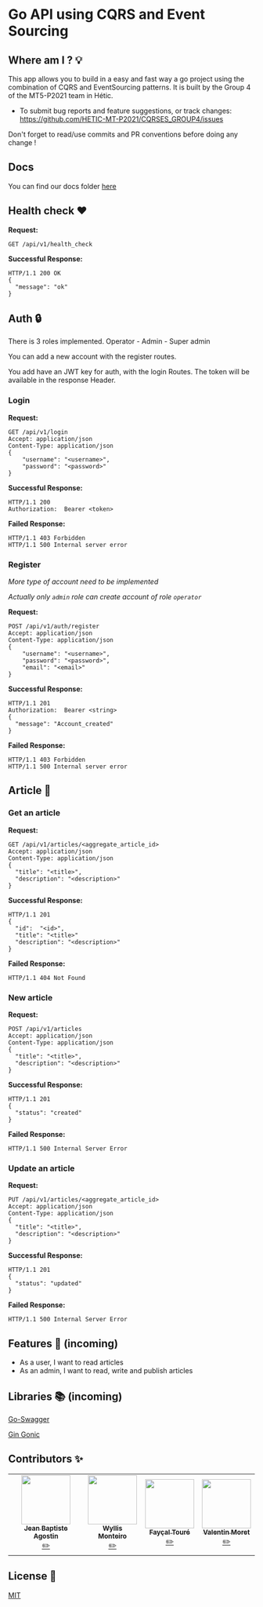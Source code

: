 # Go API using CQRS and Event Sourcing

## Where am I ? 💡

This app allows you to build in a easy and fast way a go project using the combination of CQRS and EventSourcing patterns. It is built by the Group 4 of the MT5-P2021 team in Hétic.

* To submit bug reports and feature suggestions, or track changes:
   https://github.com/HETIC-MT-P2021/CQRSES_GROUP4/issues
   
Don't forget to read/use commits and PR conventions before doing any change !
  
## Docs
You can find our docs folder [here](https://github.com/HETIC-MT-P2021/CQRSES_GROUP4/tree/master/docs)

## Health check ❤️

**Request:**
```http request
GET /api/v1/health_check
```

**Successful Response:**
```http request
HTTP/1.1 200 OK
{
  "message": "ok"
}
```

## Auth 🔒

There is 3 roles implemented. Operator - Admin - Super admin

You can add a new account with the register routes.

You add have an JWT key for auth, with the login Routes. The token will be available in the response Header. 

### Login
**Request:**
```http request
GET /api/v1/login
Accept: application/json
Content-Type: application/json
{
	"username": "<username>",
	"password": "<password>"
}
```

**Successful Response:**
```http request
HTTP/1.1 200
Authorization: 	Bearer <token>
```

**Failed Response:**
```http request
HTTP/1.1 403 Forbidden 
HTTP/1.1 500 Internal server error
``` 

### Register
*More type of account need to be implemented*


*Actually only `admin` role can create account of role `operator`*

**Request:**
```http request
POST /api/v1/auth/register
Accept: application/json
Content-Type: application/json
{
	"username": "<username>",
	"password": "<password>",
	"email": "<email>"
}
```

**Successful Response:**
```http request
HTTP/1.1 201
Authorization: 	Bearer <string>
{
  "message": "Account_created"
}
```

**Failed Response:**
```http request
HTTP/1.1 403 Forbidden 
HTTP/1.1 500 Internal server error
```

## Article :newspaper:

### Get an article
**Request:**
```http request
GET /api/v1/articles/<aggregate_article_id>
Accept: application/json
Content-Type: application/json
{
  "title": "<title>",
  "description": "<description>"
}
```

**Successful Response:**
```http request
HTTP/1.1 201
{
  "id":  "<id>",
  "title": "<title>"
  "description": "<description>"
}
```

**Failed Response:**
```http request
HTTP/1.1 404 Not Found
```

### New article
**Request:**
```http request
POST /api/v1/articles
Accept: application/json
Content-Type: application/json
{
  "title": "<title>",
  "description": "<description>"
}
```

**Successful Response:**
```http request
HTTP/1.1 201
{
  "status": "created"
}
```

**Failed Response:**
```http request
HTTP/1.1 500 Internal Server Error
```

### Update an article
**Request:**
```http request
PUT /api/v1/articles/<aggregate_article_id>
Accept: application/json
Content-Type: application/json
{
  "title": "<title>",
  "description": "<description>"
}
```

**Successful Response:**
```http request
HTTP/1.1 201
{
  "status": "updated"
}
```

**Failed Response:**
```http request
HTTP/1.1 500 Internal Server Error
```

## Features 📘 (incoming)

- As a user, I want to read articles
- As an admin, I want to read, write and publish articles

## Libraries 📚 (incoming)

[Go-Swagger](https://github.com/go-swagger/go-swagger)

[Gin Gonic](https://github.com/gin-gonic/gin)

## Contributors ✨

<table>
  <tr>
    <td align="center"><a href="https://github.com/jibe0123"><img src="https://avatars.githubusercontent.com/u/13694014?s=400&u=979e9cdf62bcebe3e97740f83768fb41c8984a70&v=4" width="100px;" alt=""/><br /><sub><b>Jean Baptiste Agostin</b></sub></a><br /><a href="https://github.com/jibe0123" title="Developper">✏️</a>
    <td align="center"><a href="https://github.com/wyllisMonteiro"><img src="https://avatars2.githubusercontent.com/u/36091415?s=400&v=4" width="100px;" alt=""/><br /><sub><b>Wyllis Monteiro</b></sub></a><br /><a href="https://github.com/wyllisMonteiro" title="Developper">✏️</a>
    <td align="center"><a href="https://github.com/FaycalTOURE"><img src="https://avatars.githubusercontent.com/u/19931625?s=400&v=4" width="100px;" alt=""/><br /><sub><b>Fayçal Touré</b></sub></a><br /><a href="https://github.com/FaycalTOURE" title="Developper">✏️</a></td>
    <td align="center"><a href="https://github.com/valmrt77"><img src="https://avatars0.githubusercontent.com/u/36480710?v=4" width="100px;" alt=""/><br /><sub><b>Valentin Moret</b></sub></a><br /><a href="https://github.com/valmrt77" title="Developper">✏️</a></td>
  </tr>
</table>

## License 📑
[MIT](https://github.com/HETIC-MT-P2021/CQRSES_GROUP4/blob/master/LICENSE)
